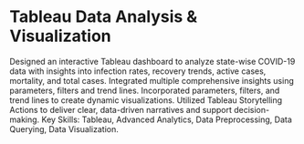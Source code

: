 # Tableau Data Analysis & Visualization
  
Designed an interactive Tableau dashboard to analyze state-wise COVID-19 data with insights into
infection rates, recovery trends, active cases, mortality, and total cases.
Integrated multiple comprehensive insights using parameters, filters and trend lines.
Incorporated parameters, filters, and trend lines to create dynamic visualizations.
Utilized Tableau Storytelling Actions to deliver clear, data-driven narratives and support decision-making.
Key Skills: Tableau, Advanced Analytics, Data Preprocessing, Data Querying, Data Visualization.

